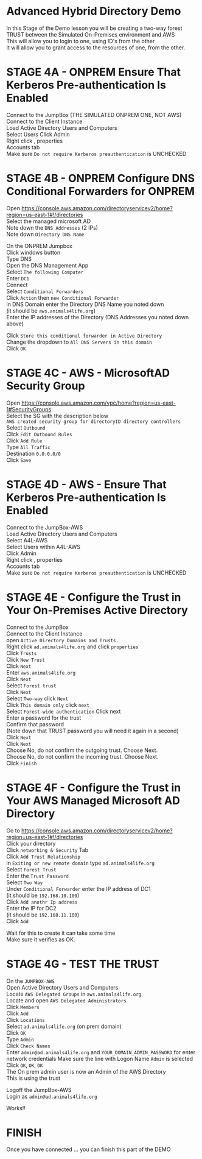 # Advanced Hybrid Directory Demo

In this Stage of the Demo lesson you will be creating a two-way forest TRUST between the Simulated On-Premises environment and AWS  
This will allow you to login to one, using ID's from the other  
It will allow you to grant access to the resources of one, from the other.  

# STAGE 4A - ONPREM Ensure That Kerberos Pre-authentication Is Enabled

Connect to the JumpBox  (THE SIMULATED ONPREM ONE, NOT AWS)
Connect to the Client Instance  
Load Active Directory Users and Computers  
Select Users 
Click Admin  
Right click , properties  
Accounts tab  
Make sure `Do not require Kerberos preauthentication` is UNCHECKED  

# STAGE 4B - ONPREM Configure DNS Conditional Forwarders for ONPREM  

Open https://console.aws.amazon.com/directoryservicev2/home?region=us-east-1#!/directories  
Select the managed microsoft AD  
Note down the `DNS Addresses` (2 IPs)  
Note down `Directory DNS Name`  

On the ONPREM Jumpbox  
Click windows button  
Type DNS  
Open the DNS Management App  
Select `The following Computer`  
Enter `DC1`  
Connect  
Select `Conditional Forwarders`  
Click `Action` then `new Conditional Forwarder`  
in DNS Domain enter the Directory DNS Name you noted down   
(it should be `aws.animals4life.org`)  
Enter the IP addresses of the Directory (DNS Addresses you noted down above)  

Click `Store this conditional forwarder in Active Directory`  
Change the dropdown to `All DNS Servers in this domain`  
Click `OK`  


# STAGE 4C - AWS - MicrosoftAD Security Group

Open https://console.aws.amazon.com/vpc/home?region=us-east-1#SecurityGroups:  
Select the SG with the description below  
`AWS created security group for directoryID directory controllers`  
Select `Outbound`  
Click `Edit Outbound Rules`   
Click `Add Rule`  
Type `All Traffic`  
Destination `0.0.0.0/0`  
Click `Save`  


# STAGE 4D - AWS - Ensure That Kerberos Pre-authentication Is Enabled  

Connect to the JumpBox-AWS  
Load Active Directory Users and Computers  
Select A4L-AWS  
Select Users within A4L-AWS  
Click Admin  
Right click , properties  
Accounts tab  
Make sure `Do not require Kerberos preauthentication` is UNCHECKED  

# STAGE 4E - Configure the Trust in Your On-Premises Active Directory

Connect to the JumpBox  
Connect to the Client Instance  
open `Active Directory Domains and Trusts.`  
Right click `ad.animals4life.org` and click `properties`  
Click `Trusts`  
Click `New Trust`  
Click `Next`  
Enter `aws.animals4life.org`  
Click `Next`  
Select `Forest trust`  
Click `Next`  
Select `Two-way` click `Next`  
Click `This domain only` click `next`  
Select `Forest-wide authentication` Click next  
Enter a password for the trust  
Confirm that password  
(Note down that TRUST password you will need it again in a second)  
Click `Next`  
Click `Next`  
Choose No, do not confirm the outgoing trust. Choose Next.  
Choose No, do not confirm the incoming trust. Choose Next.  
Click `Finish`  


# STAGE 4F - Configure the Trust in Your AWS Managed Microsoft AD Directory

Go to https://console.aws.amazon.com/directoryservicev2/home?region=us-east-1#!/directories  
Click your directory  
Click `networking & Security` Tab  
Click `Add Trust Relationship`  
in `Exiting or new remote domain` type `ad.animals4life.org`  
Select `Forest Trust`  
Enter the `Trust Password`  
Select `Two Way`  
Under `Conditional Forwarder` enter the IP address of DC1   
(it should be `192.168.10.100`)  
Click `Add anothr Ip address`  
Enter the IP for DC2  
(it should be `192.168.11.100`)  
Click `Add`  

Wait for this to create it can take some time  
Make sure it verifies as OK.  

# STAGE 4G - TEST THE TRUST  

On the `JUMPBOX-AWS`  
Open Active Directory Users and Computers  
Locate `AWS Delegated Groups` in `aws.animals4life.org`  
Locate and open `AWS Delegated Administrators`  
Click `Members`  
Click `Add`  
Click `Locations`  
Select `ad.animals4life.org` (on prem domain)  
Click `OK`  
Type `Admin`  
Click `Check Names`  
Enter `admin@ad.animals4life.org` and `YOUR_DOMAIN_ADMIN_PASSWORD` for enter network credentials
Make sure the line with Logon Name `Admin` is selected  
Click `OK`, `OK`, `OK`   
The On prem admin user is now an Admin of the AWS Directory  
This is using the trust  

Logoff the JumpBox-AWS  
Login as `admin@ad.animals4life.org`  

Works!!  

# FINISH  
Once you have connected ... you can finish this part of the DEMO  

